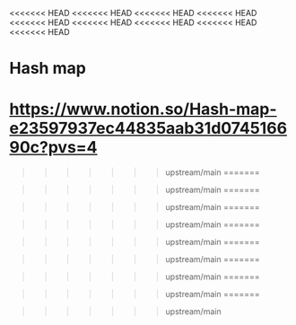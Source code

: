 <<<<<<< HEAD
<<<<<<< HEAD
<<<<<<< HEAD
<<<<<<< HEAD
<<<<<<< HEAD
<<<<<<< HEAD
<<<<<<< HEAD
<<<<<<< HEAD
<<<<<<< HEAD
# Hash map
https://www.notion.so/Hash-map-e23597937ec44835aab31d074516690c?pvs=4
=======

>>>>>>> upstream/main
=======

>>>>>>> upstream/main
=======

>>>>>>> upstream/main
=======

>>>>>>> upstream/main
=======

>>>>>>> upstream/main
=======

>>>>>>> upstream/main
=======

>>>>>>> upstream/main
=======

>>>>>>> upstream/main
=======

>>>>>>> upstream/main
